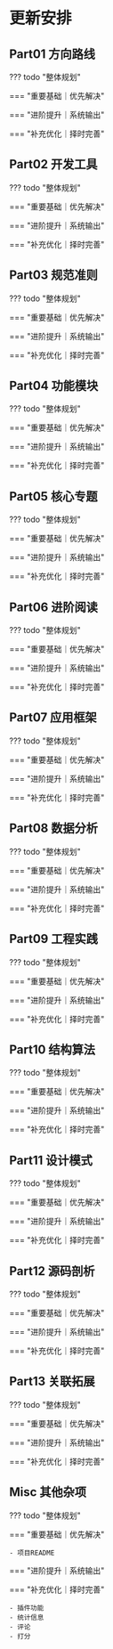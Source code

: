 # 更新安排

## Part01 方向路线 

??? todo "整体规划"

=== "重要基础｜优先解决"
  
=== "进阶提升｜系统输出"

=== "补充优化｜择时完善"

## Part02 开发工具

??? todo "整体规划"

=== "重要基础｜优先解决"
  
=== "进阶提升｜系统输出"

=== "补充优化｜择时完善"

## Part03 规范准则

??? todo "整体规划"

=== "重要基础｜优先解决"
  
=== "进阶提升｜系统输出"

=== "补充优化｜择时完善"

## Part04 功能模块

??? todo "整体规划"

=== "重要基础｜优先解决"
  
=== "进阶提升｜系统输出"

=== "补充优化｜择时完善"

## Part05 核心专题

??? todo "整体规划"

=== "重要基础｜优先解决"
  
=== "进阶提升｜系统输出"

=== "补充优化｜择时完善"

## Part06 进阶阅读

??? todo "整体规划"

=== "重要基础｜优先解决"
  
=== "进阶提升｜系统输出"

=== "补充优化｜择时完善"

## Part07 应用框架

??? todo "整体规划"

=== "重要基础｜优先解决"
  
=== "进阶提升｜系统输出"

=== "补充优化｜择时完善"

## Part08 数据分析

??? todo "整体规划"

=== "重要基础｜优先解决"
  
=== "进阶提升｜系统输出"

=== "补充优化｜择时完善"

## Part09 工程实践

??? todo "整体规划"

=== "重要基础｜优先解决"
  
=== "进阶提升｜系统输出"

=== "补充优化｜择时完善"

## Part10 结构算法

??? todo "整体规划"

=== "重要基础｜优先解决"
  
=== "进阶提升｜系统输出"

=== "补充优化｜择时完善"

## Part11 设计模式

??? todo "整体规划"

=== "重要基础｜优先解决"
  
=== "进阶提升｜系统输出"

=== "补充优化｜择时完善"

## Part12 源码剖析

??? todo "整体规划"

=== "重要基础｜优先解决"
  
=== "进阶提升｜系统输出"

=== "补充优化｜择时完善"

## Part13 关联拓展

??? todo "整体规划"

=== "重要基础｜优先解决"
  
=== "进阶提升｜系统输出"

=== "补充优化｜择时完善"

## Misc 其他杂项

??? todo "整体规划"

=== "重要基础｜优先解决"

    - 项目README
  
=== "进阶提升｜系统输出"

=== "补充优化｜择时完善"

    - 插件功能
    - 统计信息
    - 评论
    - 打分
